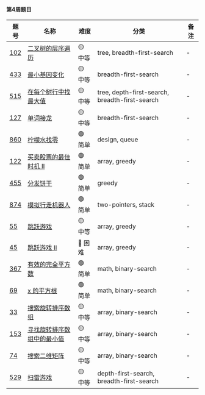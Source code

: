 #### 第4周题目

| 题号 | 名称 | 难度 | 分类 | 备注 |
| --- | --- | --- | --- | --- |
| [102](https://leetcode.com/problems/binary-tree-level-order-traversal/discuss/?currentPage=1&orderBy=most_votes&query=) | [二叉树的层序遍历](https://leetcode-cn.com/problems/binary-tree-level-order-traversal/)| 🟡 中等 | tree, breadth-first-search | - |
| [433](https://leetcode.com/problems/minimum-genetic-mutation/discuss/?currentPage=1&orderBy=most_votes&query=) | [最小基因变化](https://leetcode-cn.com/problems/minimum-genetic-mutation/)| 🟡 中等 | breadth-first-search | - |
| [515](https://leetcode.com/problems/find-largest-value-in-each-tree-row/discuss/?currentPage=1&orderBy=most_votes&query=) | [在每个树行中找最大值](https://leetcode-cn.com/problems/find-largest-value-in-each-tree-row/)| 🟡 中等 | tree, depth-first-search, breadth-first-search | - |
| [127](https://leetcode.com/problems/word-ladder/discuss/?currentPage=1&orderBy=most_votes&query=) | [单词接龙](https://leetcode-cn.com/problems/word-ladder/)| 🟡 中等 | breadth-first-search | - |
| [860](https://leetcode.com/problems/lemonade-change/discuss/?currentPage=1&orderBy=most_votes&query=)                                     | [柠檬水找零](https://leetcode-cn.com/problems/lemonade-change/)                                                         | 🟢 简单  | design, queue                                          | -    |
| [122](https://leetcode.com/problems/best-time-to-buy-and-sell-stock-ii/discuss/?currentPage=1&orderBy=most_votes&query=)                                     | [买卖股票的最佳时机 II](https://leetcode-cn.com/problems/best-time-to-buy-and-sell-stock-ii/)                                                         | 🟢 简单  | array, greedy                                          | -    |
| [455](https://leetcode.com/problems/assign-cookies/discuss/?currentPage=1&orderBy=most_votes&query=)                                     | [分发饼干](https://leetcode-cn.com/problems/assign-cookies/)                                                         | 🟢 简单  | greedy                                          | -    |
| [874](https://leetcode.com/problems/walking-robot-simulation/discuss/?currentPage=1&orderBy=most_votes&query=)                                     | [模拟行走机器人](https://leetcode-cn.com/problems/walking-robot-simulation/)                                                         | 🟢 简单  | two-pointers, stack                                          | -    |
| [55](https://leetcode.com/problems/jump-game/discuss/?currentPage=1&orderBy=most_votes&query=) | [跳跃游戏](https://leetcode-cn.com/problems/jump-game/)| 🟡 中等 | array, greedy | - |
| [45](https://leetcode.com/problems/jump-game-ii/discuss/?currentPage=1&orderBy=most_votes&query=)                                                    | [跳跃游戏 II](https://leetcode-cn.com/problems/jump-game-ii/)                                                                           | 🔴️ 困难 | array, greedy                                   | -    |
| [367](https://leetcode.com/problems/valid-perfect-square/discuss/?currentPage=1&orderBy=most_votes&query=)                                     | [有效的完全平方数](https://leetcode-cn.com/problems/valid-perfect-square/)                                                         | 🟢 简单  | math, binary-search                                          | -    |
| [69](https://leetcode.com/problems/sqrtx/discuss/?currentPage=1&orderBy=most_votes&query=)                                     | [x 的平方根](https://leetcode-cn.com/problems/sqrtx/)                                                         | 🟢 简单  | math, binary-search                                          | -    |
| [33](https://leetcode.com/problems/search-in-rotated-sorted-array/discuss/?currentPage=1&orderBy=most_votes&query=) | [搜索旋转排序数组](https://leetcode-cn.com/problems/search-in-rotated-sorted-array/)| 🟡 中等 | array, binary-search | - |
| [153](https://leetcode.com/problems/find-minimum-in-rotated-sorted-array/discuss/?currentPage=1&orderBy=most_votes&query=) | [寻找旋转排序数组中的最小值](https://leetcode-cn.com/problems/find-minimum-in-rotated-sorted-array/)| 🟡 中等 | array, binary-search | - |
| [74](https://leetcode.com/problems/search-a-2d-matrix/discuss/?currentPage=1&orderBy=most_votes&query=) | [搜索二维矩阵](https://leetcode-cn.com/problems/search-a-2d-matrix/)| 🟡 中等 | array, binary-search | - |
| [529](https://leetcode.com/problems/minesweeper/discuss/?currentPage=1&orderBy=most_votes&query=) | [扫雷游戏](https://leetcode-cn.com/problems/minesweeper/)| 🟡 中等 | depth-first-search, breadth-first-search | - |